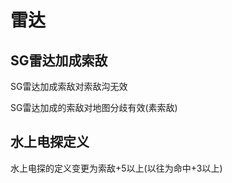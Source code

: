 # 雷达

## SG雷达加成索敌

SG雷达加成索敌对索敌沟无效

SG雷达加成的索敌对地图分歧有效\(素索敌\)

## 水上电探定义

水上电探的定义变更为索敌+5以上\(以往为命中+3以上\)



